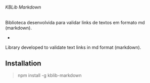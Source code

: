 ###### KBLib Markdown ###

Biblioteca desenvolvida para validar links de textos em formato md (markdown).

-

Library developed to validate text links in md format (markdown).

## Installation

> npm install -g kblib-markdown

